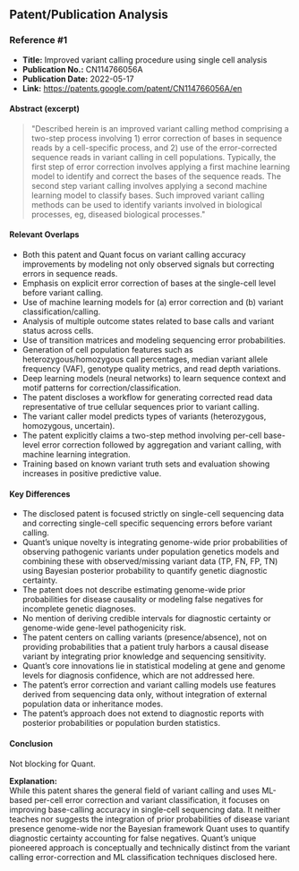 ## Patent/Publication Analysis

### Reference #1

- **Title:** Improved variant calling procedure using single cell analysis
- **Publication No.:** CN114766056A
- **Publication Date:** 2022-05-17
- **Link:** https://patents.google.com/patent/CN114766056A/en

#### Abstract (excerpt)

> "Described herein is an improved variant calling method comprising a two-step process involving 1) error correction of bases in sequence reads by a cell-specific process, and 2) use of the error-corrected sequence reads in variant calling in cell populations. Typically, the first step of error correction involves applying a first machine learning model to identify and correct the bases of the sequence reads. The second step variant calling involves applying a second machine learning model to classify bases. Such improved variant calling methods can be used to identify variants involved in biological processes, eg, diseased biological processes."

#### Relevant Overlaps

- Both this patent and Quant focus on variant calling accuracy improvements by modeling not only observed signals but correcting errors in sequence reads.
- Emphasis on explicit error correction of bases at the single-cell level before variant calling.
- Use of machine learning models for (a) error correction and (b) variant classification/calling.
- Analysis of multiple outcome states related to base calls and variant status across cells.
- Use of transition matrices and modeling sequencing error probabilities.
- Generation of cell population features such as heterozygous/homozygous call percentages, median variant allele frequency (VAF), genotype quality metrics, and read depth variations.
- Deep learning models (neural networks) to learn sequence context and motif patterns for correction/classification.
- The patent discloses a workflow for generating corrected read data representative of true cellular sequences prior to variant calling.
- The variant caller model predicts types of variants (heterozygous, homozygous, uncertain).
- The patent explicitly claims a two-step method involving per-cell base-level error correction followed by aggregation and variant calling, with machine learning integration.
- Training based on known variant truth sets and evaluation showing increases in positive predictive value.

#### Key Differences

- The disclosed patent is focused strictly on single-cell sequencing data and correcting single-cell specific sequencing errors before variant calling.
- Quant’s unique novelty is integrating genome-wide prior probabilities of observing pathogenic variants under population genetics models and combining these with observed/missing variant data (TP, FN, FP, TN) using Bayesian posterior probability to quantify genetic diagnostic certainty.
- The patent does not describe estimating genome-wide prior probabilities for disease causality or modeling false negatives for incomplete genetic diagnoses.
- No mention of deriving credible intervals for diagnostic certainty or genome-wide gene-level pathogenicity risk.
- The patent centers on calling variants (presence/absence), not on providing probabilities that a patient truly harbors a causal disease variant by integrating prior knowledge and sequencing sensitivity.
- Quant’s core innovations lie in statistical modeling at gene and genome levels for diagnosis confidence, which are not addressed here.
- The patent’s error correction and variant calling models use features derived from sequencing data only, without integration of external population data or inheritance modes.
- The patent’s approach does not extend to diagnostic reports with posterior probabilities or population burden statistics.

#### Conclusion

Not blocking for Quant.

**Explanation:**  
While this patent shares the general field of variant calling and uses ML-based per-cell error correction and variant classification, it focuses on improving base-calling accuracy in single-cell sequencing data. It neither teaches nor suggests the integration of prior probabilities of disease variant presence genome-wide nor the Bayesian framework Quant uses to quantify diagnostic certainty accounting for false negatives. Quant’s unique pioneered approach is conceptually and technically distinct from the variant calling error-correction and ML classification techniques disclosed here.
